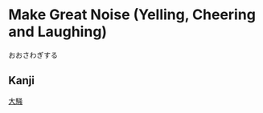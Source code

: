 # Make Great Noise (Yelling, Cheering and Laughing)
おおさわぎする

## Kanji
[大](../Kanji/kanji-dict/大.md)[騒](../Kanji/kanji-dict/騒.md)